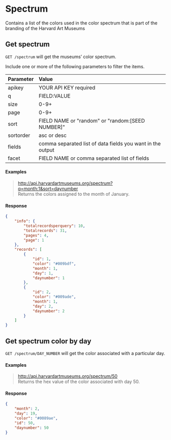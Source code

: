 # Spectrum

Contains a list of the colors used in the color spectrum that is part of the branding of the Harvard Art Museums

## Get spectrum

`GET /spectrum` will get the museums’ color spectrum.

Include one or more of the following parameters to filter the items.

| Parameter | Value |
| :--------- | :----- |
| apikey | YOUR API KEY required |
| q | FIELD:VALUE |
| size | 0-9+ |
| page | 0-9+ |
| sort | FIELD NAME or "random" or "random:[SEED NUMBER]" |
| sortorder | asc or desc |
| fields | comma separated list of data fields you want in the output |
| facet | FIELD NAME or comma separated list of fields |

#### Examples

> http://api.harvardartmuseums.org/spectrum?q=month:1&sort=daynumber  
> Returns the colors assigned to the month of January.

#### Response

```json
{
    "info": {
        "totalrecordsperquery": 10,
        "totalrecords": 31,
        "pages": 4,
        "page": 1
    },
    "records": [
        {
            "id": 1,
            "color": "#009bdf",
            "month": 1,
            "day": 1,
            "daynumber": 1
        },
        {
            "id": 2,
            "color": "#009ade",
            "month": 1,
            "day": 2,
            "daynumber": 2
        }
    ]
}
```

## Get spectrum color by day

`GET /spectrum/DAY_NUMBER` will get the color associated with a particular day.

#### Examples

> http://api.harvardartmuseums.org/spectrum/50  
> Returns the hex value of the color associated with day 50.

#### Response

```json
{
    "month": 2,
    "day": 19,
    "color": "#0089ae",
    "id": 50,
    "daynumber": 50
}
```